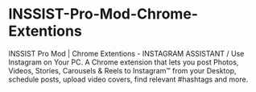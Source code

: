 # INSSIST-Pro-Mod-Chrome-Extentions
INSSIST Pro Mod | Chrome Extentions - INSTAGRAM ASSISTANT / Use Instagram on Your PC. A Chrome extension that lets you post Photos, Videos, Stories, Carousels &amp; Reels to Instagram™ from your Desktop, schedule posts, upload video covers, find relevant #hashtags and more.
